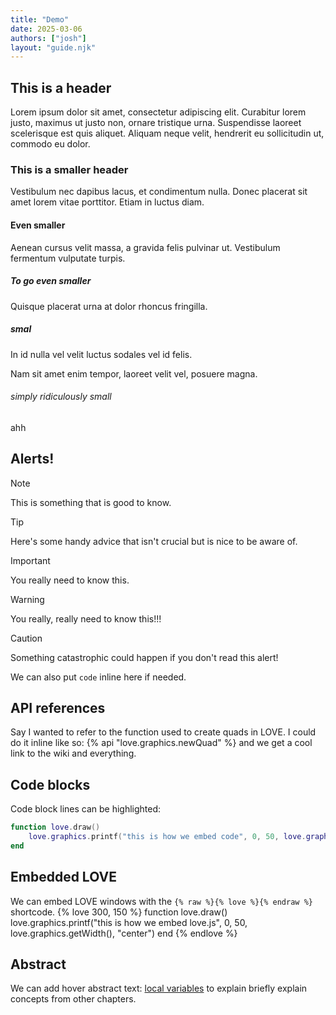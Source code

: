 ```yaml
---
title: "Demo"
date: 2025-03-06
authors: ["josh"]
layout: "guide.njk"
---
```


## This is a header
Lorem ipsum dolor sit amet, consectetur adipiscing elit. Curabitur lorem justo, maximus ut justo non, ornare tristique urna. Suspendisse laoreet scelerisque est quis aliquet. Aliquam neque velit, hendrerit eu sollicitudin ut, commodo eu dolor. 

### This is a smaller header
Vestibulum nec dapibus lacus, et condimentum nulla. Donec placerat sit amet lorem vitae porttitor. Etiam in luctus diam.

#### Even smaller
Aenean cursus velit massa, a gravida felis pulvinar ut. Vestibulum fermentum vulputate turpis.

##### To go even smaller
Quisque placerat urna at dolor rhoncus fringilla.

##### smal
In id nulla vel velit luctus sodales vel id felis.

Nam sit amet enim tempor, laoreet velit vel, posuere magna.

###### simply ridiculously small
ahh

## Alerts!
> [!NOTE]
> This is something that is good to know.

> [!TIP]
> Here's some handy advice that isn't crucial but is nice to be aware of.

> [!IMPORTANT]
> You really need to know this.

> [!WARNING]
> You really, really need to know this!!!

> [!CAUTION]
> Something catastrophic could happen if you don't read this alert!
>
> We can also put `code` inline here if needed.


## API references
Say I wanted to refer to the function used to create quads in LOVE. I could do it inline like so: {% api "love.graphics.newQuad" %} and we get a cool link to the wiki and everything.

## Code blocks
Code block lines can be highlighted:
```lua 2
function love.draw()
    love.graphics.printf("this is how we embed code", 0, 50, love.graphics.getWidth(), "center")
end
```

## Embedded LOVE
We can embed LOVE windows with the `{% raw %}{% love %}{% endraw %}` shortcode.
{% love 300, 150 %}
function love.draw()
    love.graphics.printf("this is how we embed love.js", 0, 50, love.graphics.getWidth(), "center")
end
{% endlove %}

## Abstract
We can add hover abstract text: [local variables](./guides/fundamentals/variables#local-variables) to explain briefly explain concepts from other chapters.